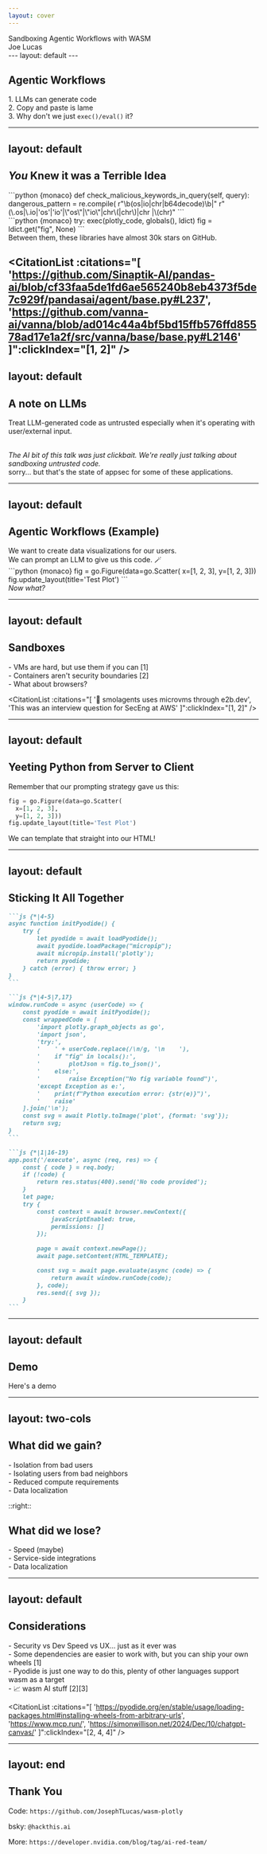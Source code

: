 ```yaml
---
layout: cover
---
```


<div class="text-center text-xl">
  <span v-after v-mark.underline.blue="2">Sandboxing </span>
  <span v-after v-mark.underline.orange="1">Agentic Workflows</span>
  with
  <span v-after v-mark.underline.green="3">WASM</span>
</div>

<div class="text-center mt-4 text-small">
Joe Lucas
</div>
---
layout: default
---

## Agentic Workflows

<div v-click>1. LLMs can generate code</div>
<div v-click>2. Copy and paste is lame</div>
<div v-click>3. Why don't we just <code>exec()/eval()</code> it?</div>

---
layout: default
---

## _You_ Knew it was a Terrible Idea

<div v-click>
```python {monaco}
def check_malicious_keywords_in_query(self, query):
  dangerous_pattern = re.compile(
    r"\b(os|io|chr|b64decode)\b|"
    r"(\.os|\.io|'os'|'io'|\"os\"|\"io\"|chr\(|chr\)|chr |\(chr)"
```
</div>

<div v-click>
```python {monaco}
try:
  exec(plotly_code, globals(), ldict)
  fig = ldict.get("fig", None)
```
</div>

<div v-click>Between them, these libraries have almost 30k stars on GitHub.</div>

<CitationList :citations="[
'https://github.com/Sinaptik-AI/pandas-ai/blob/cf33faa5de1fd6ae565240b8eb4373f5de7c929f/pandasai/agent/base.py#L237',
'https://github.com/vanna-ai/vanna/blob/ad014c44a4bf5bd15ffb576ffd85578ad17e1a2f/src/vanna/base/base.py#L2146'
]":clickIndex="[1, 2]" />
---
layout: default
---

## A note on LLMs

Treat LLM-generated code as untrusted <span v-click>especially when it's operating with user/external input.</span>
<br><br>
<div v-click><i>The AI bit of this talk was just clickbait. We're really just talking about sandboxing untrusted code.</i></div> <span v-click>sorry... but that's the state of appsec for some of these applications.</span>

---
layout: default
---

## Agentic Workflows (Example)

<div v-click>We want to create data visualizations for our users.</div>
<div v-click>We can prompt an LLM to give us this code. 🪄</div>
<div v-click>
```python {monaco}
fig = go.Figure(data=go.Scatter(
  x=[1, 2, 3], 
  y=[1, 2, 3]))
fig.update_layout(title='Test Plot')
```
</div>
<div v-click><i>Now what?</i></div>

---
layout: default
---

## Sandboxes

<div v-click>- VMs are hard, but use them if you can [1]</div>
<div v-click>- Containers aren't security boundaries [2]</div>
<div v-click>- What about browsers?</div>

<CitationList :citations="[
'🤗 smolagents uses microvms through e2b.dev', 
'This was an interview question for SecEng at AWS'
]":clickIndex="[1, 2]" />

---
layout: default
---

## Yeeting Python from Server to Client

Remember that our prompting strategy gave us this:

```python {monaco}
fig = go.Figure(data=go.Scatter(
  x=[1, 2, 3], 
  y=[1, 2, 3]))
fig.update_layout(title='Test Plot')
```

<div v-click>We can template that straight into our HTML!</div>

---
layout: default
---

## Sticking It All Together

````md magic-move {lines: true}
```js {*|4-5}
async function initPyodide() {
    try {
        let pyodide = await loadPyodide();
        await pyodide.loadPackage("micropip");
        await micropip.install('plotly');
        return pyodide;
    } catch (error) { throw error; }
}
```

```js {*|4-5|7,17}
window.runCode = async (userCode) => {
    const pyodide = await initPyodide();
    const wrappedCode = [
        'import plotly.graph_objects as go',
        'import json',
        'try:',
        '    ' + userCode.replace(/\n/g, '\n    '),
        '    if "fig" in locals():',
        '        plotJson = fig.to_json()',
        '    else:',
        '        raise Exception("No fig variable found")',
        'except Exception as e:',
        '    print(f"Python execution error: {str(e)}")',
        '    raise'
    ].join('\n');
    const svg = await Plotly.toImage('plot', {format: 'svg'});
    return svg;
}
```

```js {*|1|16-19}
app.post('/execute', async (req, res) => {
    const { code } = req.body;
    if (!code) {
        return res.status(400).send('No code provided');
    }
    let page;
    try {
        const context = await browser.newContext({
            javaScriptEnabled: true,
            permissions: []
        });
        
        page = await context.newPage();
        await page.setContent(HTML_TEMPLATE);

        const svg = await page.evaluate(async (code) => {
            return await window.runCode(code);
        }, code);
        res.send({ svg });
    }
```
````

---
layout: default
---
## Demo
Here's a demo

---
layout: two-cols
---
## What did we gain?
<div v-click>- Isolation from bad users</div>
<div v-click>- Isolating users from bad neighbors</div>
<div v-click>- Reduced compute requirements</div>
<div v-click>- Data localization</div>

::right::
## What did we lose?
<div v-click>- Speed (maybe)</div>
<div v-click>- Service-side integrations</div>
<div v-click>- Data localization</div>

---
layout: default
---
## Considerations

<div v-click>- Security vs Dev Speed vs UX... just as it ever was</div>
<div v-click>- Some dependencies are easier to work with, but you can ship your own wheels [1]</div>
<div v-click>- Pyodide is just one way to do this, plenty of other languages support wasm as a target</div>
<div v-click>- 📈 wasm AI stuff [2][3]</div>

<CitationList :citations="[
'https://pyodide.org/en/stable/usage/loading-packages.html#installing-wheels-from-arbitrary-urls',
'https://www.mcp.run/',
'https://simonwillison.net/2024/Dec/10/chatgpt-canvas/'
]":clickIndex="[2, 4, 4]" />

---
layout: end
---

## Thank You

Code: `https://github.com/JosephTLucas/wasm-plotly`

bsky: `@hackthis.ai`

More: `https://developer.nvidia.com/blog/tag/ai-red-team/`